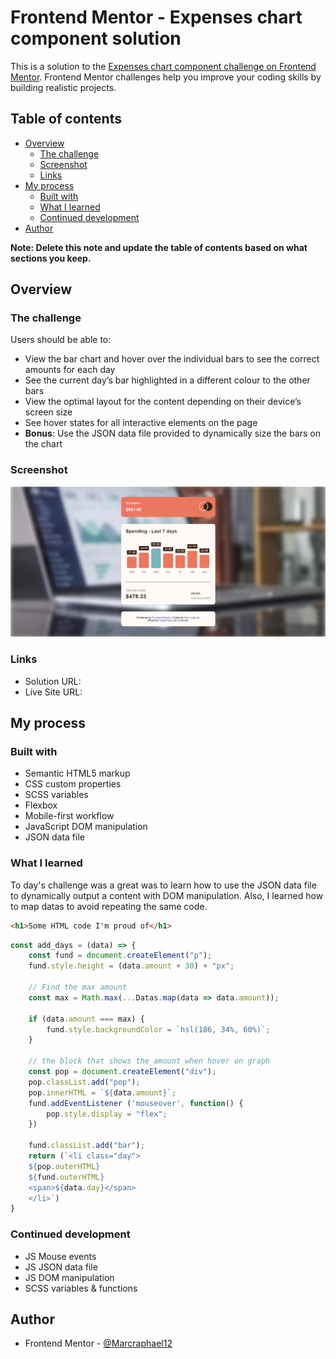 # Frontend Mentor - Expenses chart component solution

This is a solution to the [Expenses chart component challenge on Frontend Mentor](https://www.frontendmentor.io/challenges/expenses-chart-component-e7yJBUdjwt). Frontend Mentor challenges help you improve your coding skills by building realistic projects. 

## Table of contents

- [Overview](#overview)
  - [The challenge](#the-challenge)
  - [Screenshot](#screenshot)
  - [Links](#links)
- [My process](#my-process)
  - [Built with](#built-with)
  - [What I learned](#what-i-learned)
  - [Continued development](#continued-development)
- [Author](#author)

**Note: Delete this note and update the table of contents based on what sections you keep.**

## Overview

### The challenge

Users should be able to:

- View the bar chart and hover over the individual bars to see the correct amounts for each day
- See the current day’s bar highlighted in a different colour to the other bars
- View the optimal layout for the content depending on their device’s screen size
- See hover states for all interactive elements on the page
- **Bonus**: Use the JSON data file provided to dynamically size the bars on the chart

### Screenshot

![Design preview for the Expenses chart component coding challenge](./design/illustration.png)

### Links

- Solution URL: [](https://your-solution-url.com)
- Live Site URL: []( https://marcraphael12.github.io/expenses-chart-component-main/)

## My process

### Built with

- Semantic HTML5 markup
- CSS custom properties
- SCSS variables
- Flexbox
- Mobile-first workflow
- JavaScript DOM manipulation
- JSON data file

### What I learned

To day's challenge was a great was to learn how to use the JSON data file to dynamically output a content with DOM manipulation. Also, I learned how to map datas to avoid repeating the same code.

```html
<h1>Some HTML code I'm proud of</h1>
```
```js
const add_days = (data) => {
	const fund = document.createElement("p");
	fund.style.height = (data.amount + 30) + "px";

	// Find the max amount
	const max = Math.max(...Datas.map(data => data.amount));

	if (data.amount === max) {
		fund.style.backgroundColor = `hsl(186, 34%, 60%)`;
	}

	// the block that shows the amount when hover on graph
	const pop = document.createElement("div");
	pop.classList.add("pop");
	pop.innerHTML = `${data.amount}`;
 	fund.addEventListener ('mouseover', function() {
		pop.style.display = "flex";
	})

	fund.classList.add("bar");
	return (`<li class="day">
	${pop.outerHTML}
	${fund.outerHTML}
	<span>${data.day}</span>
	</li>`)
}

```

### Continued development
- JS Mouse events
- JS JSON data file
- JS DOM manipulation
- SCSS variables & functions

## Author
- Frontend Mentor - [@Marcraphael12](https://www.frontendmentor.io/profile/Marcraphael12)